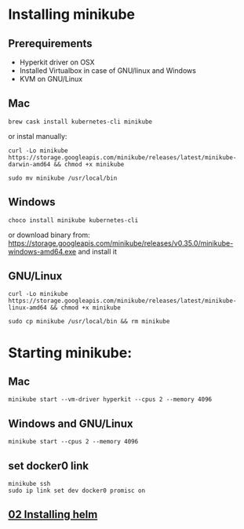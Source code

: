 # Installing minikube

## Prerequirements
- Hyperkit driver on OSX
- Installed Virtualbox in case of GNU/linux and Windows
- KVM on GNU/Linux

## Mac
```shell
brew cask install kubernetes-cli minikube
```
or instal manually:
```shell
curl -Lo minikube https://storage.googleapis.com/minikube/releases/latest/minikube-darwin-amd64 && chmod +x minikube

sudo mv minikube /usr/local/bin

```

## Windows

```shell
choco install minikube kubernetes-cli
```
or download binary from:
https://storage.googleapis.com/minikube/releases/v0.35.0/minikube-windows-amd64.exe
and install it

## GNU/Linux
```shell
curl -Lo minikube https://storage.googleapis.com/minikube/releases/latest/minikube-linux-amd64 && chmod +x minikube

sudo cp minikube /usr/local/bin && rm minikube
```

# Starting minikube:

## Mac
```shell
minikube start --vm-driver hyperkit --cpus 2 --memory 4096
```

## Windows and GNU/Linux
```shell
minikube start --cpus 2 --memory 4096
```

## set docker0 link
```shell
minikube ssh
sudo ip link set dev docker0 promisc on
```

## [02 Installing helm](./02-helm.md)